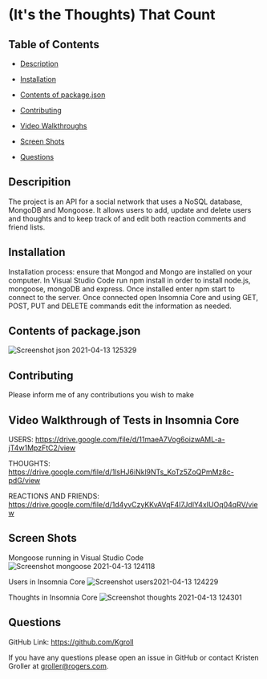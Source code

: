 # (It's the Thoughts) That Count

  ## Table of Contents

  * [Description](#description)

  * [Installation](#installation)

  * [Contents of package.json](#Contents-of-package.json)

  * [Contributing](#contributing)

  * [Video Walkthroughs](#video-walkthroughs)

  * [Screen Shots](#Screen-Shots)

  * [Questions](#questions)

  ## Descripition

  The project is an API for a social network that uses a NoSQL database, MongoDB and Mongoose. It allows users to add, update and delete users and thoughts and to keep track of and edit both reaction comments and friend lists.

  ## Installation

  Installation process: ensure that Mongod and Mongo are installed on your computer. In Visual Studio Code run npm install in order to install node.js, mongoose, mongoDB and express. Once installed enter npm start to connect to the server. Once connected open Insomnia Core and using GET, POST, PUT and DELETE commands edit the information as needed.

  ## Contents of package.json
  
  ![Screenshot json 2021-04-13 125329](https://user-images.githubusercontent.com/75186217/114590920-52319100-9c57-11eb-849c-5c9e3cc90890.jpg)

  ## Contributing

  Please inform me of any contributions you wish to make

  ## Video Walkthrough of Tests in Insomnia Core
  
  USERS:
  https://drive.google.com/file/d/11maeA7Vog6oizwAML-a-jT4w1MpzFtC2/view
  
  THOUGHTS:
  https://drive.google.com/file/d/1lsHJ6iNkl9NTs_KoTz5ZoQPmMz8c-pdG/view
  
  REACTIONS AND FRIENDS:
  https://drive.google.com/file/d/1d4yvCzyKKvAVqF4l7JdlY4xIUOq04qRV/view

  ## Screen Shots
  
   Mongoose running in Visual Studio Code
   ![Screenshot mongoose 2021-04-13 124118](https://user-images.githubusercontent.com/75186217/114589742-f1ee1f80-9c55-11eb-8605-eae914167732.jpg)
 
  Users in Insomnia Core
  ![Screenshot users2021-04-13 124229](https://user-images.githubusercontent.com/75186217/114589744-f4507980-9c55-11eb-9c28-9c46646c78f4.jpg)

  Thoughts in Insomnia Core
  ![Screenshot thoughts 2021-04-13 124301](https://user-images.githubusercontent.com/75186217/114589752-f61a3d00-9c55-11eb-9ae6-270ae5ba2667.jpg)


  ## Questions

   GitHub Link:   https://github.com/Kgroll

   If you have any questions please open an issue in GitHub or contact Kristen Groller at groller@rogers.com.
